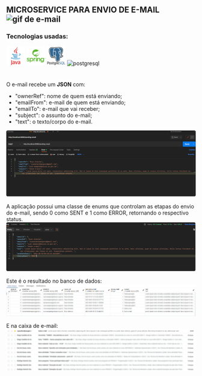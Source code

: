 <div>

## MICROSERVICE PARA ENVIO DE E-MAIL <img alt="gif de e-mail" height="80" src="https://cdn.streamelements.com/uploads/2b04975c-4e9d-4ef7-8973-8008397990ba.gif">
### Tecnologias usadas:
<img alt="java" height="50" src="https://raw.githubusercontent.com/devicons/devicon/master/icons/java/java-original-wordmark.svg"> 
<img alt="spring" height="50" src="https://raw.githubusercontent.com/devicons/devicon/master/icons/spring/spring-original-wordmark.svg">
<img alt="postgresql" height="50" src="https://raw.githubusercontent.com/devicons/devicon/master/icons/postgresql/postgresql-original-wordmark.svg">
<img alt="postgresql" height="50" src="https://miro.medium.com/max/1200/1*QOx_tPV5wJnhTzAGhfIiLA.png">
</div>

#
O e-mail recebe um **JSON** com:

 - "ownerRef": nome de quem está enviando;
 - "emailFrom": e-mail de quem está enviando;
 - "emailTo":  e-mail que vai receber;
 -  "subject":  o assunto do e-mail;
 -  "text": o texto/corpo do e-mail.
 
<img alt="json" src="https://github.com/ruan-almeidaa/microservice-para-envio-de-emails/blob/main/images/postman.png?raw=true">

A aplicação possui uma classe de enums que controlam as etapas do envio do e-mail, sendo 0 como SENT  e 1 como ERROR, retornando o respectivo status.
<img alt="enum" src="https://github.com/ruan-almeidaa/microservice-para-envio-de-emails/blob/main/images/postaman%20enviado.png?raw=true">

Este é o resultado no banco de dados:
<img alt="banco de dados" src="https://github.com/ruan-almeidaa/microservice-para-envio-de-emails/blob/main/images/banco%20de%20dados.png?raw=true">

E na caixa de e-mail:
<img alt="e-mail" src="https://github.com/ruan-almeidaa/microservice-para-envio-de-emails/blob/main/images/caixa%20de%20e-mail.png?raw=true">
